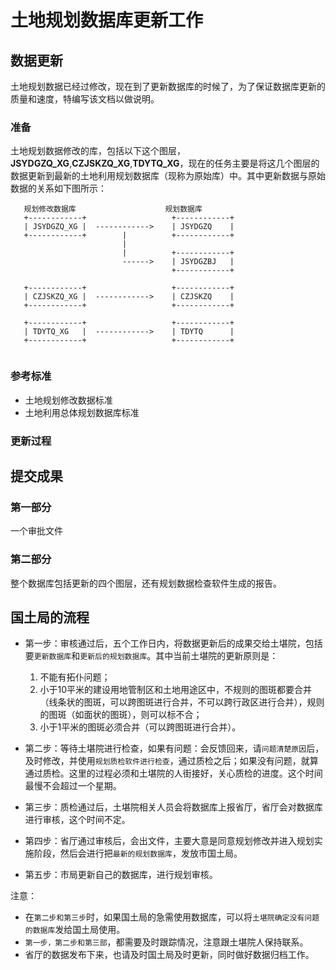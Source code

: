 # 土地规划数据库更新工作

## 数据更新
土地规划数据已经过修改，现在到了更新数据库的时候了，为了保证数据库更新的质量和速度，特编写该文档以做说明。

### 准备
土地规划数据修改的库，包括以下这个图层，**JSYDGZQ_XG**,**CZJSKZQ_XG**,**TDYTQ_XG**，现在的任务主要是将这几个图层的数据更新到最新的土地利用规划数据库（现称为原始库）中。其中更新数据与原始数据的关系如下图所示：

```
   规划修改数据库　　　　　　　　　　　　规划数据库
   +------------+                   +------------+
   | JSYDGZQ_XG |  ------------>    | JSYDGZQ    |
   +------------+        |          +------------+
                         |      
                         |          +------------+
                         ------>    | JSYDGZBJ   | 
                                    +------------+  

   +------------+                   +------------+
   | CZJSKZQ_XG |  ------------>    | CZJSKZQ    |
   +------------+                   +------------+
                         
   +------------+                   +------------+
   | TDYTQ_XG   |  ------------>    | TDYTQ      |
   +------------+                   +------------+
                        
```

### 参考标准
* 土地规划修改数据标准
* 土地利用总体规划数据库标准

### 更新过程

## 提交成果

### 第一部分
一个审批文件

### 第二部分
整个数据库包括更新的四个图层，还有规划数据检查软件生成的报告。

## 国土局的流程
* 第一步：审核通过后，五个工作日内，将数据更新后的成果交给土堪院，包括要`更新数据库`和`更新后的规划数据库`。其中当前土堪院的更新原则是：
   1. 不能有拓仆问题；
   2. 小于10平米的建设用地管制区和土地用途区中，不规则的图斑都要合并（线条状的图斑，可以跨图斑进行合并，不可以跨行政区进行合并），规则的图斑（如面状的图斑），则可以标不合；
   3. 小于1平米的图斑必须合并（可以跨图斑进行合并）。

* 第二步：等待土堪院进行检查，如果有问题：会反馈回来，请`问题清楚原因`后，及时修改，并使用`规划质检软件进行检查`，通过质检之后；如果没有问题，就算通过质检。这里的过程必须和土堪院的人街接好，关心质检的进度。这个时间最慢不会超过一个星期。

* 第三步：质检通过后，土堪院相关人员会将数据库上报省厅，省厅会对数据库进行审核，这个时间不定。

* 第四步：省厅通过审核后，会出文件，主要大意是同意规划修改并进入规划实施阶段，然后会进行把`最新的规划数据库`，发放市国土局。

* 第五步：市局更新自己的数据库，进行规划审核。

注意：
* 在`第二步和第三步`时，如果国土局的急需使用数据库，可以将`土堪院确定没有问题的数据库`发给国土局使用。
* `第一步，第二步和第三部`，都需要及时跟踪情况，注意跟土堪院人保持联系。
* 省厅的数据发布下来，也请及时国土局及时更新，同时做好数据归档工作。

